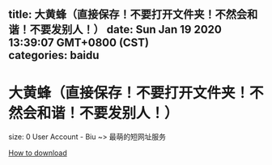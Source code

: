 
title: 大黄蜂（直接保存！不要打开文件夹！不然会和谐！不要发别人！）
date: Sun Jan 19 2020 13:39:07 GMT+0800 (CST)    
categories: baidu
---

# 大黄蜂（直接保存！不要打开文件夹！不然会和谐！不要发别人！）
size: 0
 User Account - Biu ~> 最萌的短网址服务
 

[How to download](https://bpcam.bemobtrk.com/go/2ceec3aa-1ca2-46d6-b9ff-aaa5c184517c?jno=3852)